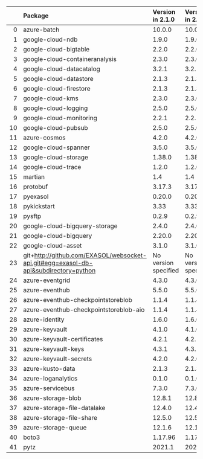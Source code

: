 |    | Package                                                                              | Version in 2.1.0     | Version in 2.2.0     | Status   |
|---:|:-------------------------------------------------------------------------------------|:---------------------|:---------------------|:---------|
|  0 | azure-batch                                                                          | 10.0.0               | 10.0.0               |          |
|  1 | google-cloud-ndb                                                                     | 1.9.0                | 1.9.0                |          |
|  2 | google-cloud-bigtable                                                                | 2.2.0                | 2.2.0                |          |
|  3 | google-cloud-containeranalysis                                                       | 2.3.0                | 2.3.0                |          |
|  4 | google-cloud-datacatalog                                                             | 3.2.1                | 3.2.1                |          |
|  5 | google-cloud-datastore                                                               | 2.1.3                | 2.1.3                |          |
|  6 | google-cloud-firestore                                                               | 2.1.3                | 2.1.3                |          |
|  7 | google-cloud-kms                                                                     | 2.3.0                | 2.3.0                |          |
|  8 | google-cloud-logging                                                                 | 2.5.0                | 2.5.0                |          |
|  9 | google-cloud-monitoring                                                              | 2.2.1                | 2.2.1                |          |
| 10 | google-cloud-pubsub                                                                  | 2.5.0                | 2.5.0                |          |
| 11 | azure-cosmos                                                                         | 4.2.0                | 4.2.0                |          |
| 12 | google-cloud-spanner                                                                 | 3.5.0                | 3.5.0                |          |
| 13 | google-cloud-storage                                                                 | 1.38.0               | 1.38.0               |          |
| 14 | google-cloud-trace                                                                   | 1.2.0                | 1.2.0                |          |
| 15 | martian                                                                              | 1.4                  | 1.4                  |          |
| 16 | protobuf                                                                             | 3.17.3               | 3.17.3               |          |
| 17 | pyexasol                                                                             | 0.20.0               | 0.20.0               |          |
| 18 | pykickstart                                                                          | 3.33                 | 3.33                 |          |
| 19 | pysftp                                                                               | 0.2.9                | 0.2.9                |          |
| 20 | google-cloud-bigquery-storage                                                        | 2.4.0                | 2.4.0                |          |
| 21 | google-cloud-bigquery                                                                | 2.20.0               | 2.20.0               |          |
| 22 | google-cloud-asset                                                                   | 3.1.0                | 3.1.0                |          |
| 23 | git+http://github.com/EXASOL/websocket-api.git#egg=exasol-db-api&subdirectory=python | No version specified | No version specified |          |
| 24 | azure-eventgrid                                                                      | 4.3.0                | 4.3.0                |          |
| 25 | azure-eventhub                                                                       | 5.5.0                | 5.5.0                |          |
| 26 | azure-eventhub-checkpointstoreblob                                                   | 1.1.4                | 1.1.4                |          |
| 27 | azure-eventhub-checkpointstoreblob-aio                                               | 1.1.4                | 1.1.4                |          |
| 28 | azure-identity                                                                       | 1.6.0                | 1.6.0                |          |
| 29 | azure-keyvault                                                                       | 4.1.0                | 4.1.0                |          |
| 30 | azure-keyvault-certificates                                                          | 4.2.1                | 4.2.1                |          |
| 31 | azure-keyvault-keys                                                                  | 4.3.1                | 4.3.1                |          |
| 32 | azure-keyvault-secrets                                                               | 4.2.0                | 4.2.0                |          |
| 33 | azure-kusto-data                                                                     | 2.1.3                | 2.1.3                |          |
| 34 | azure-loganalytics                                                                   | 0.1.0                | 0.1.0                |          |
| 35 | azure-servicebus                                                                     | 7.3.0                | 7.3.0                |          |
| 36 | azure-storage-blob                                                                   | 12.8.1               | 12.8.1               |          |
| 37 | azure-storage-file-datalake                                                          | 12.4.0               | 12.4.0               |          |
| 38 | azure-storage-file-share                                                             | 12.5.0               | 12.5.0               |          |
| 39 | azure-storage-queue                                                                  | 12.1.6               | 12.1.6               |          |
| 40 | boto3                                                                                | 1.17.96              | 1.17.96              |          |
| 41 | pytz                                                                                 | 2021.1               | 2021.1               |          |